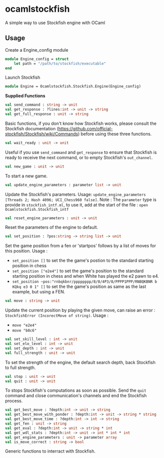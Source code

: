 # ocamlstockfish
A simple way to use Stockfish engine with OCaml

## Usage
Create a Engine_config module
```ocaml
module Engine_config = struct
    let path = "/path/to/stockfish/executable"
end
```

Launch Stockfish
```ocaml
module Engine = Ocamlstockfish.Stockfish.Engine(Engine_config)
```



**Supplied Functions**

```ocaml
val send_command : string -> unit
val get_response : ?lines:int -> unit -> string
val get_full_response : unit -> string
```
Basic functions, if you don't know how Stockfish works, please consult the Stockfish documentation (https://github.com/official-stockfish/Stockfish/wiki/Commands) before using these three functions.

```ocaml
val wait_ready : unit -> unit
```
Useful if you use `send_command` and `get_response` to ensure that Stockfish is ready to receive the next command, or to empty Stockfish's `out_channel`.

```ocaml
val new_game : unit -> unit
```
To start a new game.

```ocaml
val update_engine_parameters : parameter list -> unit
```
Update the Stockfish's parameters.
Usage: `update_engine_parameters [Threads 2; Hash 4096; UCI_Chess960 false]`.
Note : The `parameter` type is provide in `stockfish_intf.ml`, to use it, add at the start of the file : `open Ocamlstockfish.Stockfish_intf`

```ocaml
val reset_engine_parameters : unit -> unit
```
Reset the parameters of the engine to default.

```ocaml
val set_position : ?pos:string -> string list -> unit
```
Set the game position from a fen or 'startpos' follows by a list of moves for this position.
Usage : 
- `set_position []` to set the the game's postion to the standard starting position in chess
- `set_position ["e2e4"]` to set the game's position to the standard starting position in chess and when White has played the e2 pawn to e4.
- `set_position ~pos:"rnbqkbnr/pppppppp/8/8/4P3/8/PPPP1PPP/RNBQKBNR b KQkq e3 0 1" []` to set the the game's position as same as the last example, but using a FEN.

```ocaml
val move : string -> unit
```
Update the current position by playing the given move, can raise an error : `StockfishError (IncorectMove of string)`.
Usage : 
- `move "e2e4"`
- `move "b8c6"`

```ocaml
val set_skill_level : int -> unit
val set_elo_level : int -> unit
val set_depth : int -> unit
val full_strength : unit -> unit
```
To set the strength of the engine, the default search depth, back Stockfish to full strength.

```ocaml
val stop : unit -> unit
val quit : unit -> unit
```
To stops Stockfish's computations as soon as possible.
Send the `quit` command and close communication's channels and end the Stockfish process.

```ocaml
val get_best_move : ?depth:int -> unit -> string
val get_best_move_with_ponder : ?depth:int -> unit -> string * string
val get_best_move_time : ?depth:int -> int -> string
val get_fen : unit -> string
val get_eval : ?depth:int -> unit -> string * int
val get_wdl_stats : ?depth:int -> unit -> int * int * int
val get_engine_parameters : unit -> parameter array
val is_move_correct : string -> bool
```
Generic functions to interract with Stockfish.
